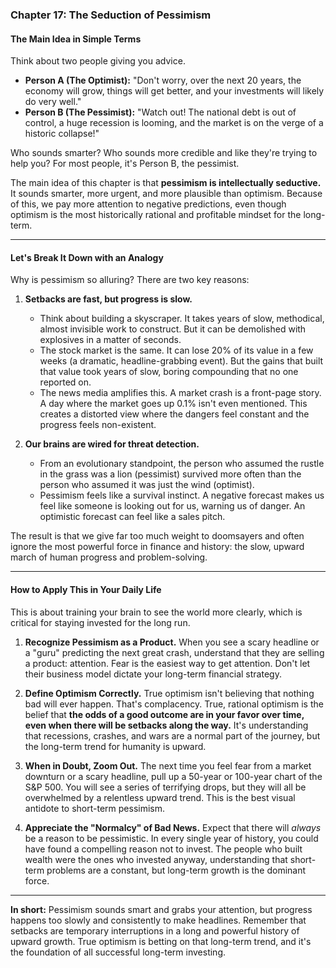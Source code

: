 ### **Chapter 17: The Seduction of Pessimism**

#### **The Main Idea in Simple Terms**

Think about two people giving you advice.

*   **Person A (The Optimist):** "Don't worry, over the next 20 years, the economy will grow, things will get better, and your investments will likely do very well."
*   **Person B (The Pessimist):** "Watch out! The national debt is out of control, a huge recession is looming, and the market is on the verge of a historic collapse!"

Who sounds smarter? Who sounds more credible and like they're trying to help you? For most people, it's Person B, the pessimist.

The main idea of this chapter is that **pessimism is intellectually seductive.** It sounds smarter, more urgent, and more plausible than optimism. Because of this, we pay more attention to negative predictions, even though optimism is the most historically rational and profitable mindset for the long-term.

---

#### **Let's Break It Down with an Analogy**

Why is pessimism so alluring? There are two key reasons:

1.  **Setbacks are fast, but progress is slow.**
    *   Think about building a skyscraper. It takes years of slow, methodical, almost invisible work to construct. But it can be demolished with explosives in a matter of seconds.
    *   The stock market is the same. It can lose 20% of its value in a few weeks (a dramatic, headline-grabbing event). But the gains that built that value took years of slow, boring compounding that no one reported on.
    *   The news media amplifies this. A market crash is a front-page story. A day where the market goes up 0.1% isn't even mentioned. This creates a distorted view where the dangers feel constant and the progress feels non-existent.

2.  **Our brains are wired for threat detection.**
    *   From an evolutionary standpoint, the person who assumed the rustle in the grass was a lion (pessimist) survived more often than the person who assumed it was just the wind (optimist).
    *   Pessimism feels like a survival instinct. A negative forecast makes us feel like someone is looking out for us, warning us of danger. An optimistic forecast can feel like a sales pitch.

The result is that we give far too much weight to doomsayers and often ignore the most powerful force in finance and history: the slow, upward march of human progress and problem-solving.

---

#### **How to Apply This in Your Daily Life**

This is about training your brain to see the world more clearly, which is critical for staying invested for the long run.

1.  **Recognize Pessimism as a Product.** When you see a scary headline or a "guru" predicting the next great crash, understand that they are selling a product: attention. Fear is the easiest way to get attention. Don't let their business model dictate your long-term financial strategy.

2.  **Define Optimism Correctly.** True optimism isn't believing that nothing bad will ever happen. That's complacency. True, rational optimism is the belief that **the odds of a good outcome are in your favor over time, even when there will be setbacks along the way.** It's understanding that recessions, crashes, and wars are a normal part of the journey, but the long-term trend for humanity is upward.

3.  **When in Doubt, Zoom Out.** The next time you feel fear from a market downturn or a scary headline, pull up a 50-year or 100-year chart of the S&P 500. You will see a series of terrifying drops, but they will all be overwhelmed by a relentless upward trend. This is the best visual antidote to short-term pessimism.

4.  **Appreciate the "Normalcy" of Bad News.** Expect that there will *always* be a reason to be pessimistic. In every single year of history, you could have found a compelling reason not to invest. The people who built wealth were the ones who invested anyway, understanding that short-term problems are a constant, but long-term growth is the dominant force.

---
**In short:** Pessimism sounds smart and grabs your attention, but progress happens too slowly and consistently to make headlines. Remember that setbacks are temporary interruptions in a long and powerful history of upward growth. True optimism is betting on that long-term trend, and it's the foundation of all successful long-term investing.

